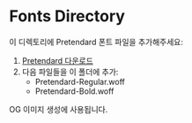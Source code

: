 # Fonts Directory

이 디렉토리에 Pretendard 폰트 파일을 추가해주세요:

1. [Pretendard 다운로드](https://github.com/orioncactus/pretendard/releases)
2. 다음 파일들을 이 폴더에 추가:
   - Pretendard-Regular.woff
   - Pretendard-Bold.woff

OG 이미지 생성에 사용됩니다.
